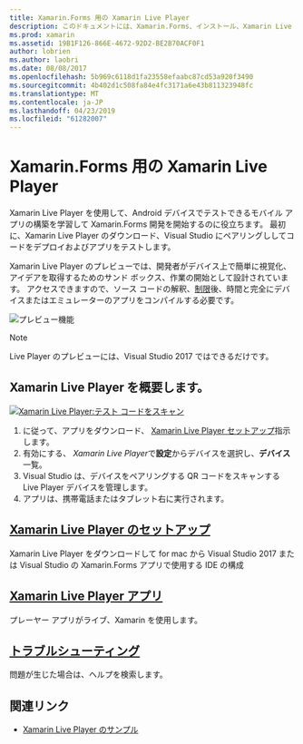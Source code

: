 ```yaml
---
title: Xamarin.Forms 用の Xamarin Live Player
description: このドキュメントには、Xamarin.Forms、インストール、Xamarin Live Player アプリ、Xamarin Live Player、制限事項を使用するサンプルを記述して、トラブルシューティング用の Xamarin Live Player がについて説明します。
ms.prod: xamarin
ms.assetid: 19B1F126-866E-4672-92D2-BE2B70ACF0F1
author: lobrien
ms.author: laobri
ms.date: 08/08/2017
ms.openlocfilehash: 5b969c6118d1fa23558efaabc87cd53a920f3490
ms.sourcegitcommit: 4b402d1c508fa84e4fc3171a6e43b811323948fc
ms.translationtype: MT
ms.contentlocale: ja-JP
ms.lasthandoff: 04/23/2019
ms.locfileid: "61282007"
---
```

# <a name="xamarin-live-player-for-xamarinforms"></a>Xamarin.Forms 用の Xamarin Live Player

Xamarin Live Player を使用して、Android デバイスでテストできるモバイル アプリの構築を学習して Xamarin.Forms 開発を開始するのに役立ちます。 最初に、Xamarin Live Player のダウンロード、Visual Studio にペアリングししてコードをデプロイおよびアプリをテストします。

Xamarin Live Player のプレビューでは、開発者がデバイス上で簡単に視覚化、アイデアを取得するためのサンド ボックス、作業の開始として設計されています。 アクセスできますので、ソース コードの解釈、[制限](limitations.md)後、時間と完全にデバイスまたはエミュレーターのアプリをコンパイルする必要です。

![プレビュー機能](~/media/shared/preview.png)

> [!NOTE]
> Live Player のプレビューには、Visual Studio 2017 ではできるだけです。

## <a name="get-started-with-xamarin-live-player"></a>Xamarin Live Player を概要します。

[![Xamarin Live Player:テスト コードをスキャン](images/xamarin-live.png)](images/xamarin-live-sml.png#lightbox)

1. に従って、アプリをダウンロード、 [Xamarin Live Player セットアップ](install.md)指示します。
2. 有効にする、 *Xamarin Live Player*で**設定**からデバイスを選択し、**デバイス**一覧。
3. Visual Studio は、デバイスをペアリングする QR コードをスキャンする Live Player デバイスを管理します。
4. アプリは、携帯電話またはタブレット右に実行されます。

## <a name="xamarin-live-player-setupinstallmd"></a>[Xamarin Live Player のセットアップ](install.md)

Xamarin Live Player をダウンロードして for mac から Visual Studio 2017 または Visual Studio の Xamarin.Forms アプリで使用する IDE の構成 

## <a name="xamarin-live-player-appplayermd"></a>[Xamarin Live Player アプリ](player.md)

プレーヤー アプリがライブ、Xamarin を使用します。

## <a name="troubleshootingtroubleshootingmd"></a>[トラブルシューティング](troubleshooting.md)

問題が生じた場合は、ヘルプを検索します。

## <a name="related-links"></a>関連リンク

- [Xamarin Live Player のサンプル](https://developer.xamarin.com/samples/xamarin-live-player/all/)
